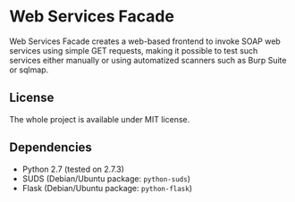 Web Services Facade
===================

Web Services Facade creates a web-based frontend to invoke SOAP web services
using simple GET requests, making it possible to test such services either
manually or using automatized scanners such as Burp Suite or sqlmap.

License
-------

The whole project is available under MIT license.

Dependencies
------------

 - Python 2.7 (tested on 2.7.3)
 - SUDS (Debian/Ubuntu package: `python-suds`)
 - Flask (Debian/Ubuntu package: `python-flask`)

